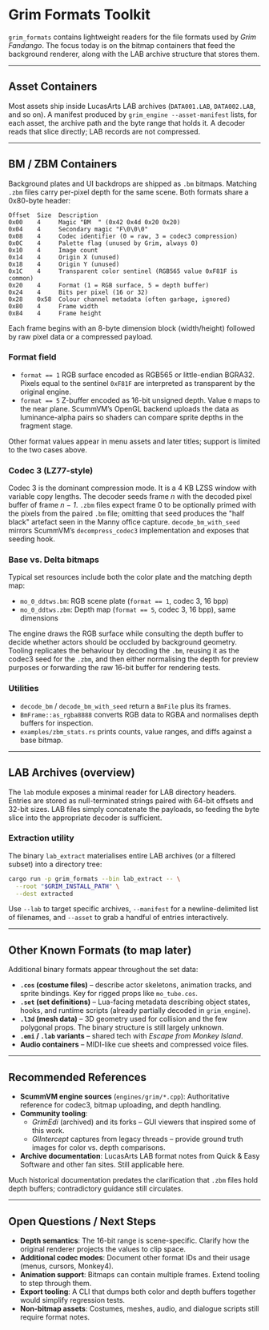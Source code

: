 # Grim Formats Toolkit

`grim_formats` contains lightweight readers for the file formats used by
*Grim Fandango*. The focus today is on the bitmap containers that feed the
background renderer, along with the LAB archive structure that stores them.

---

## Asset Containers

Most assets ship inside LucasArts LAB archives (`DATA001.LAB`, `DATA002.LAB`,
and so on). A manifest produced by `grim_engine --asset-manifest` lists, for each
asset, the archive path and the byte range that holds it. A decoder reads that
slice directly; LAB records are not compressed.

---

## BM / ZBM Containers

Background plates and UI backdrops are shipped as `.bm` bitmaps. Matching
`.zbm` files carry per-pixel depth for the same scene. Both formats share a
0x80-byte header:

```
Offset  Size  Description
0x00    4     Magic "BM  " (0x42 0x4d 0x20 0x20)
0x04    4     Secondary magic "F\0\0\0"
0x08    4     Codec identifier (0 = raw, 3 = codec3 compression)
0x0C    4     Palette flag (unused by Grim, always 0)
0x10    4     Image count
0x14    4     Origin X (unused)
0x18    4     Origin Y (unused)
0x1C    4     Transparent color sentinel (RGB565 value 0xF81F is common)
0x20    4     Format (1 = RGB surface, 5 = depth buffer)
0x24    4     Bits per pixel (16 or 32)
0x28    0x58  Colour channel metadata (often garbage, ignored)
0x80    4     Frame width
0x84    4     Frame height
```

Each frame begins with an 8-byte dimension block (width/height) followed by raw
pixel data or a compressed payload.

### Format field

- `format == 1`  RGB surface encoded as RGB565 or little-endian BGRA32.
  Pixels equal to the sentinel `0xF81F` are interpreted as transparent by the
  original engine.
- `format == 5`  Z-buffer encoded as 16-bit unsigned depth. Value `0` maps to the
  near plane. ScummVM’s OpenGL backend uploads the data as luminance-alpha pairs
  so shaders can compare sprite depths in the fragment stage.

Other format values appear in menu assets and later titles; support is limited
to the two cases above.

### Codec 3 (LZ77-style)

Codec 3 is the dominant compression mode. It is a 4 KB LZSS window with variable
copy lengths. The decoder seeds frame *n* with the decoded pixel buffer of frame
*n − 1*. `.zbm` files expect frame 0 to be optionally primed with the pixels from
the paired `.bm` file; omitting that seed produces the "half black" artefact seen
in the Manny office capture. `decode_bm_with_seed` mirrors ScummVM’s
`decompress_codec3` implementation and exposes that seeding hook.

### Base vs. Delta bitmaps

Typical set resources include both the color plate and the matching depth map:

- `mo_0_ddtws.bm`: RGB scene plate (`format == 1`, codec 3, 16 bpp)
- `mo_0_ddtws.zbm`: Depth map (`format == 5`, codec 3, 16 bpp), same dimensions

The engine draws the RGB surface while consulting the depth buffer to decide
whether actors should be occluded by background geometry. Tooling replicates the
behaviour by decoding the `.bm`, reusing it as the codec3 seed for the `.zbm`,
and then either normalising the depth for preview purposes or forwarding the raw
16-bit buffer for rendering tests.

### Utilities

- `decode_bm` / `decode_bm_with_seed` return a `BmFile` plus its frames.
- `BmFrame::as_rgba8888` converts RGB data to RGBA and normalises depth buffers
  for inspection.
- `examples/zbm_stats.rs` prints counts, value ranges, and diffs against a base
  bitmap.

---

## LAB Archives (overview)

The `lab` module exposes a minimal reader for LAB directory headers. Entries are
stored as null-terminated strings paired with 64-bit offsets and 32-bit sizes.
LAB files simply concatenate the payloads, so feeding the byte slice into the
appropriate decoder is sufficient.

### Extraction utility

The binary `lab_extract` materialises entire LAB archives (or a filtered subset)
into a directory tree:

```bash
cargo run -p grim_formats --bin lab_extract -- \
  --root "$GRIM_INSTALL_PATH" \
  --dest extracted
```

Use `--lab` to target specific archives, `--manifest` for a newline-delimited
list of filenames, and `--asset` to grab a handful of entries interactively.

---

## Other Known Formats (to map later)

Additional binary formats appear throughout the set data:

- **`.cos` (costume files)** – describe actor skeletons, animation tracks, and
  sprite bindings. Key for rigged props like `mo_tube.cos`.
- **`.set` (set definitions)** – Lua-facing metadata describing object states,
  hooks, and runtime scripts (already partially decoded in `grim_engine`).
- **`.l3d` (mesh data)** – 3D geometry used for collision and the few polygonal
  props. The binary structure is still largely unknown.
- **`.emi` / `.lab` variants** – shared tech with *Escape from Monkey Island*.
- **Audio containers** – MIDI-like cue sheets and compressed voice files.

---

## Recommended References

- **ScummVM engine sources** (`engines/grim/*.cpp`): Authoritative reference for
  codec3, bitmap uploading, and depth handling.
- **Community tooling**:
  - *GrimEdi* (archived) and its forks – GUI viewers that inspired some of this
    work.
  - *GlIntercept* captures from legacy threads – provide ground truth images for
  color vs. depth comparisons.
- **Archive documentation**: LucasArts LAB format notes from Quick & Easy
  Software and other fan sites. Still applicable here.

Much historical documentation predates the clarification that `.zbm` files hold
depth buffers; contradictory guidance still circulates.

---

## Open Questions / Next Steps

- **Depth semantics**: The 16-bit range is scene-specific. Clarify how the
  original renderer projects the values to clip space.
- **Additional codec modes**: Document other format IDs and their usage (menus,
  cursors, Monkey4).
- **Animation support**: Bitmaps can contain multiple frames. Extend tooling to
  step through them.
- **Export tooling**: A CLI that dumps both color and depth buffers together
  would simplify regression tests.
- **Non-bitmap assets**: Costumes, meshes, audio, and dialogue scripts still
  require format notes.
